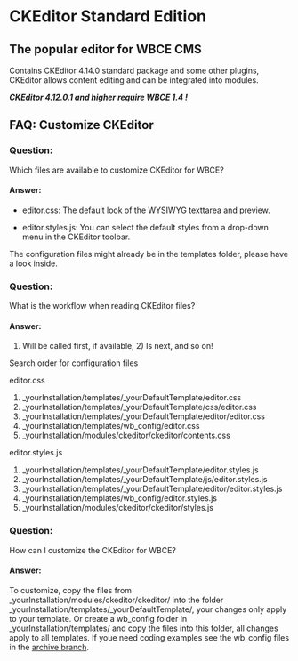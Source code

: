 # CKEditor Standard Edition

## The popular editor for WBCE CMS
Contains CKEditor 4.14.0 standard package and some other plugins, CKEditor allows content editing and can be integrated into modules.

***CKEditor 4.12.0.1 and higher require WBCE 1.4 !***

## FAQ: Customize CKEditor

### Question:

Which files are available to customize CKEditor for WBCE?

#### Answer:

+ editor.css:
The default look of the WYSIWYG texttarea and preview.

+ editor.styles.js:
You can select the default styles from a drop-down menu in the CKEditor toolbar.

The configuration files might already be in the templates folder, please have a look inside.

### Question:

What is the workflow when reading CKEditor files?

#### Answer:

1) Will be called first, if available, 2) Is next, and so on!

Search order for configuration files

editor.css

1) _yourInstallation/templates/_yourDefaultTemplate/editor.css
2) _yourInstallation/templates/_yourDefaultTemplate/css/editor.css
3) _yourInstallation/templates/_yourDefaultTemplate/editor/editor.css
4) _yourInstallation/templates/wb_config/editor.css
5) _yourInstallation/modules/ckeditor/ckeditor/contents.css

editor.styles.js

1) _yourInstallation/templates/_yourDefaultTemplate/editor.styles.js
2) _yourInstallation/templates/_yourDefaultTemplate/js/editor.styles.js
3) _yourInstallation/templates/_yourDefaultTemplate/editor/editor.styles.js
4) _yourInstallation/templates/wb_config/editor.styles.js
5) _yourInstallation/modules/ckeditor/ckeditor/styles.js

### Question:

How can I customize the CKEditor for WBCE?

#### Answer:

To customize, copy the files from _yourInstallation/modules/ckeditor/ckeditor/ into the folder _yourInstallation/templates/_yourDefaultTemplate/, your changes only apply to your template.
Or create a wb_config folder in _yourInstallation/templates/ and copy the files into this folder, all changes apply to all templates.
If youe need coding examples see the wb_config files in the [archive branch](https://github.com/Colinax/CKEditor/tree/archive/wb_config).